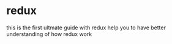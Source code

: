 # redux
this is the first ultmate guide with redux help you to have better understanding of how redux work
